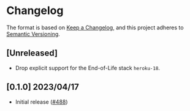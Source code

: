 # Changelog
The format is based on [Keep a Changelog](https://keepachangelog.com/en/1.0.0/),
and this project adheres to [Semantic Versioning](https://semver.org/spec/v2.0.0.html).

## [Unreleased]

- Drop explicit support for the End-of-Life stack `heroku-18`.

## [0.1.0] 2023/04/17

- Initial release ([#488](https://github.com/heroku/buildpacks-nodejs/pull/488))

